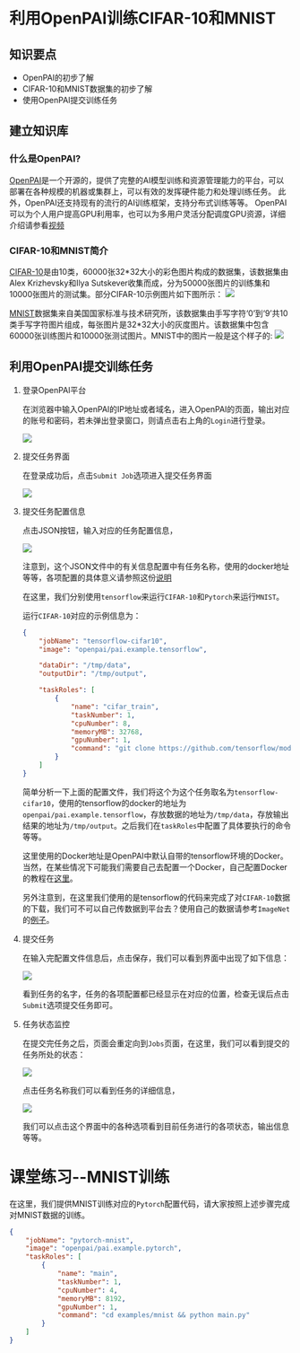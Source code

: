 # 利用OpenPAI训练CIFAR-10和MNIST

## 知识要点

- OpenPAI的初步了解
- CIFAR-10和MNIST数据集的初步了解
- 使用OpenPAI提交训练任务

## 建立知识库

### 什么是OpenPAI?

[OpenPAI](https://github.com/Microsoft/pai)是一个开源的，提供了完整的AI模型训练和资源管理能力的平台，可以部署在各种规模的机器或集群上，可以有效的发挥硬件能力和处理训练任务。
此外，OpenPAI还支持现有的流行的AI训练框架，支持分布式训练等等。
OpenPAI可以为个人用户提高GPU利用率，也可以为多用户灵活分配调度GPU资源，详细介绍请参看[视频](https://www.bilibili.com/video/av26482357/)

### CIFAR-10和MNIST简介

[CIFAR-10](https://www.cs.toronto.edu/~kriz/cifar.html)是由10类，60000张32*32大小的彩色图片构成的数据集，该数据集由Alex Krizhevsky和Ilya Sutskever收集而成，分为50000张图片的训练集和10000张图片的测试集。部分CIFAR-10示例图片如下图所示：
![](./Images/1.PNG)

[MNIST](http://yann.lecun.com/exdb/mnist/)数据集来自美国国家标准与技术研究所，该数据集由手写字符‘0’到‘9’共10类手写字符图片组成，每张图片是32*32大小的灰度图片。该数据集中包含60000张训练图片和10000张测试图片。MNIST中的图片一般是这个样子的:
![](./Images/2.PNG)

## 利用OpenPAI提交训练任务

1. 登录OpenPAI平台

    在浏览器中输入OpenPAI的IP地址或者域名，进入OpenPAI的页面，输出对应的账号和密码，若未弹出登录窗口，则请点击右上角的`Login`进行登录。

    ![](./Images/4.png)

2. 提交任务界面

    在登录成功后，点击`Submit Job`选项进入提交任务界面

    ![](./Images/5.PNG)

3. 提交任务配置信息

    点击JSON按钮，输入对应的任务配置信息，

    ![](./Images/6.PNG)

    注意到，这个JSON文件中的有关信息配置中有任务名称，使用的docker地址等等，各项配置的具体意义请参照这份[说明](https://github.com/Microsoft/pai/blob/master/docs/job_tutorial.md)

    在这里，我们分别使用`tensorflow`来运行`CIFAR-10`和`Pytorch`来运行`MNIST`。

    运行`CIFAR-10`对应的示例信息为：

    ```JSON
    {
        "jobName": "tensorflow-cifar10",
        "image": "openpai/pai.example.tensorflow",

        "dataDir": "/tmp/data",
        "outputDir": "/tmp/output",

        "taskRoles": [
            {
                "name": "cifar_train",
                "taskNumber": 1,
                "cpuNumber": 8,
                "memoryMB": 32768,
                "gpuNumber": 1,
                "command": "git clone https://github.com/tensorflow/models && cd models/research/slim && python download_and_convert_data.py --dataset_name=cifar10 --dataset_dir=$PAI_DATA_DIR && python train_image_classifier.py --batch_size=64 --model_name=inception_v3 --dataset_name=cifar10 --dataset_split_name=train --dataset_dir=$PAI_DATA_DIR --train_dir=$PAI_OUTPUT_DIR"
            }
        ]
    }
    ```

    简单分析一下上面的配置文件，我们将这个为这个任务取名为`tensorflow-cifar10`，使用的tensorflow的docker的地址为`openpai/pai.example.tensorflow`，存放数据的地址为`/tmp/data`，存放输出结果的地址为`/tmp/output`。之后我们在`taskRoles`中配置了具体要执行的命令等等。

    这里使用的Docker地址是OpenPAI中默认自带的tensorflow环境的Docker。当然，在某些情况下可能我们需要自己去配置一个Docker，自己配置Docker的教程在[这里](https://github.com/Microsoft/pai/blob/master/docs/job_docker_env.md)。

    另外注意到，在这里我们使用的是tensorflow的代码来完成了对`CIFAR-10`数据的下载，我们可不可以自己传数据到平台去？使用自己的数据请参考`ImageNet`的[例子](https://github.com/Microsoft/pai/blob/master/examples/tensorflow/README.md)。

4. 提交任务

    在输入完配置文件信息后，点击保存，我们可以看到界面中出现了如下信息：

    ![](./Images/7.PNG)

    看到任务的名字，任务的各项配置都已经显示在对应的位置，检查无误后点击`Submit`选项提交任务即可。

5. 任务状态监控

    在提交完任务之后，页面会重定向到`Jobs`页面，在这里，我们可以看到提交的任务所处的状态：

    ![](./Images/8.png)

    点击任务名称我们可以看到任务的详细信息，

    ![](./Images/9.PNG)

    我们可以点击这个界面中的各种选项看到目前任务进行的各项状态，输出信息等等。

# 课堂练习--MNIST训练

在这里，我们提供MNIST训练对应的`Pytorch`配置代码，请大家按照上述步骤完成对MNIST数据的训练。

```JSON
{
    "jobName": "pytorch-mnist",
    "image": "openpai/pai.example.pytorch",
    "taskRoles": [
        {
            "name": "main",
            "taskNumber": 1,
            "cpuNumber": 4,
            "memoryMB": 8192,
            "gpuNumber": 1,
            "command": "cd examples/mnist && python main.py"
        }
    ]
}
```
